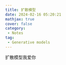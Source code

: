 ```yaml
---
title: 扩散模型
date: 2024-02-16 05:20:21
mathjax: true
cover: false
category:
 - Notes
tag:
 - Generative models
---
```


扩散模型我爱你